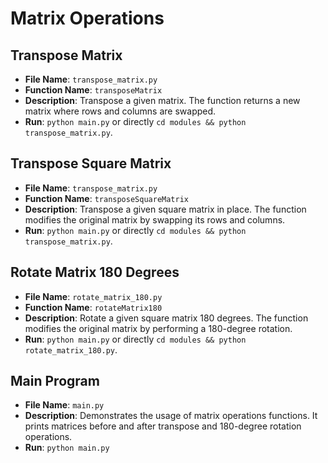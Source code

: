 # Matrix Operations

## Transpose Matrix
- **File Name**: `transpose_matrix.py`
- **Function Name**: `transposeMatrix`
- **Description**: Transpose a given matrix. The function returns a new matrix where rows and columns are swapped.
- **Run**: `python main.py` or directly `cd modules && python transpose_matrix.py`.

## Transpose Square Matrix
- **File Name**: `transpose_matrix.py`
- **Function Name**: `transposeSquareMatrix`
- **Description**: Transpose a given square matrix in place. The function modifies the original matrix by swapping its rows and columns.
- **Run**: `python main.py` or directly `cd modules && python transpose_matrix.py`.

## Rotate Matrix 180 Degrees
- **File Name**: `rotate_matrix_180.py`
- **Function Name**: `rotateMatrix180`
- **Description**: Rotate a given square matrix 180 degrees. The function modifies the original matrix by performing a 180-degree rotation.
- **Run**: `python main.py` or directly `cd modules && python rotate_matrix_180.py`.

## Main Program
- **File Name**: `main.py`
- **Description**: Demonstrates the usage of matrix operations functions. It prints matrices before and after transpose and 180-degree rotation operations.
- **Run**: `python main.py`
